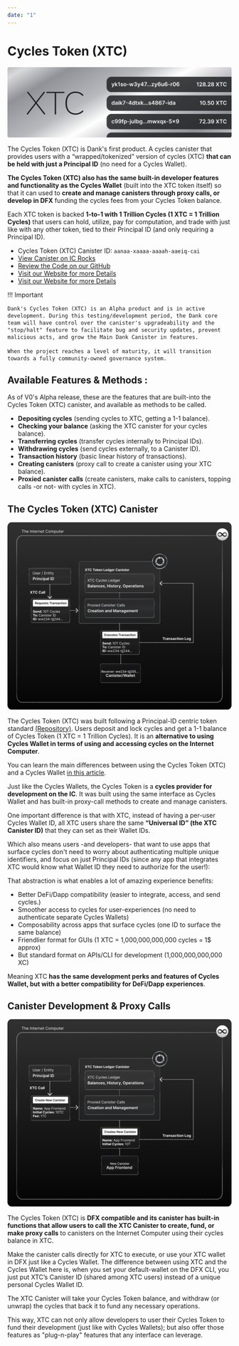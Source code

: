```yaml
---
date: "1"
---
```


# Cycles Token (XTC)

![](imgs/xtc-trx.png)

The Cycles Token (XTC) is Dank's first product. A cycles canister that provides users with a “wrapped/tokenized” version of cycles (XTC) **that can be held with just a Principal ID** (no need for a Cycles Wallet).

**The Cycles Token (XTC) also has the same built-in developer features and functionality as the Cycles Wallet** (built into the XTC token itself) so that it can used to **create and manage canisters through proxy calls, or develop in DFX** funding the cycles fees from your Cycles Token balance.

Each XTC token is backed **1-to-1 with 1 Trillion Cycles (1 XTC = 1 Trillion Cycles)**  that users can hold, utilize, pay for computation, and trade with just like with any other token, tied to their Principal ID (and only requiring a Principal ID).

- Cycles Token (XTC) Canister ID: ```aanaa-xaaaa-aaaah-aaeiq-cai```
- [View Canister on IC Rocks](https://ic.rocks/principal/aanaa-xaaaa-aaaah-aaeiq-cai)
- [Review the Code on our GitHub](https://github.com/Psychedelic/dank/tree/main/xtc)
- [Visit our Website for more Details](https://dank.ooo/xtc/)
- [Visit our Website for more Details](https://dank.ooo/xtc/)


!!! Important

    Dank's Cycles Token (XTC) is an Alpha product and is in active development. During this testing/development period, the Dank core team will have control over the canister's upgradeability and the "stop/halt" feature to facilitate bug and security updates, prevent malicious acts, and grow the Main Dank Canister in features. 
    
    When the project reaches a level of maturity, it will transition towards a fully community-owned governance system.

## Available Features & Methods  :

As of V0's Alpha release, these are the features that are built-into the Cycles Token (XTC) canister, and available as methods to be called.

- **Depositing cycles** (sending cycles to XTC, getting a 1-1 balance).
- **Checking your balance** (asking the XTC canister for your cycles balance).
- **Transferring cycles** (transfer cycles internally to Principal IDs).
- **Withdrawing cycles** (send cycles externally, to a Canister ID).
- **Transaction history** (basic linear history of transactions).
- **Creating canisters** (proxy call to create a canister using your XTC balance).
- **Proxied canister calls** (create canisters, make calls to canisters, topping calls -or not- with cycles in XTC).

## The Cycles Token (XTC) Canister
![](imgs/transaction.svg)

The Cycles Token (XTC) was built following a Principal-ID centric token standard [(Repository)](https://github.com/Psychedelic/standards). Users deposit and lock cycles and get a 1-1 balance of Cycles Token (1 XTC = 1 Trillion Cycles). It is an **alternative to using Cycles Wallet in terms of using and accessing cycles on the Internet Computer**.

You can learn the main differences between using the Cycles Token (XTC) and a Cycles Wallet [in this article](https://medium.com/@dank_ois/b9a1d3ddcebe?source=friends_link&sk=0d4c790eda6883d1c013b10cdb8f89f4).

Just like the Cycles Wallets, the Cycles Token is a **cycles provider for development on the IC**. It was built using the same interface as Cycles Wallet and has built-in proxy-call methods to create and manage canisters.

One important difference is that with XTC, instead of having a per-user Cycles Wallet ID, all XTC users share the same **“Universal ID” (the XTC Canister ID)** that they can set as their Wallet IDs. 

Which also means users -and developers- that want to use apps that surface cycles don't need to worry about authenticating multiple unique identifiers, and focus on just Principal IDs (since any app that integrates XTC would know what Wallet ID they need to authorize for the user!):

That abstraction is what enables a lot of amazing experience benefits:

- Better DeFi/Dapp compatibility (easier to integrate, access, and send cycles.)
- Smoother access to cycles for user-experiences (no need to authenticate separate Cycles Wallets)
- Composability across apps that surface cycles (one ID to surface the same balance)
- Friendlier format for GUIs (1 XTC = 1,000,000,000,000 cycles = 1$ approx)
- But standard format on APIs/CLI for development (1,000,000,000,000 XC)

Meaning XTC **has the same development perks and features of Cycles Wallet, but with a better compatibility for DeFi/Dapp experiences**.


## Canister Development & Proxy Calls
![](imgs/canister.svg)

The Cycles Token (XTC) is **DFX compatible and its canister has built-in functions that allow users to call the XTC Canister to create, fund, or make proxy calls** to canisters on the Internet Computer using their cycles balance in XTC.

Make the canister calls directly for XTC to execute, or use your XTC wallet in DFX just like a Cycles Wallet. The difference between using XTC and the Cycles Wallet here is, when you set your default-wallet on the DFX CLI, you just put XTC’s Canister ID (shared among XTC users) instead of a unique personal Cycles Wallet ID.

The XTC Canister will take your Cycles Token balance, and withdraw (or unwrap) the cycles that back it to fund any necessary operations.

This way, XTC can not only allow developers to user their Cycles Token to fund their development (just like with Cycles Wallets); but also offer those features as "plug-n-play" features that any interface can leverage.